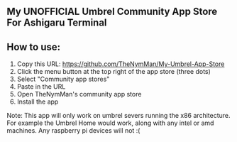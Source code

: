 ## My UNOFFICIAL Umbrel Community App Store For Ashigaru Terminal

## How to use:

1. Copy this URL: https://github.com/TheNymMan/My-Umbrel-App-Store
2. Click the menu button at the top right of the app store (three dots)
3. Select "Community app stores"
4. Paste in the URL
5. Open TheNymMan's community app store
6. Install the app

Note: This app will only work on umbrel severs running the x86 architecture. For example the Umbrel Home would work, along with any intel or amd machines. Any raspberry pi devices will not :(
